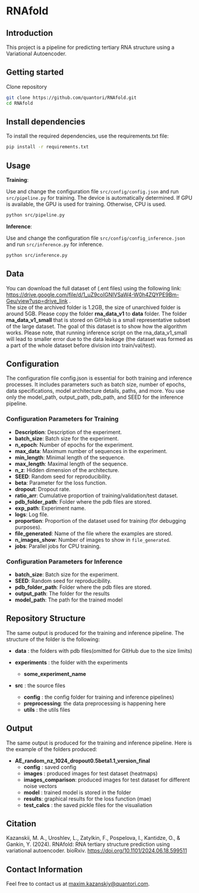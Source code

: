 # RNAfold 

## Introduction
This project is a pipeline for predicting tertiary RNA structure using a Variational Autoencoder.

## Getting started 

Clone repository 

```bash
git clone https://github.com/quantori/RNAfold.git
cd RNAfold
```

## Install dependencies
To install the required dependencies, use the requirements.txt file:

```bash
pip install -r requirements.txt
```
## Usage

**Training**: 

Use and change the configuration file `src/config/config.json` and run `src/pipeline.py` for training. The device is automatically determined. If GPU is available, the GPU is used for training. Otherwise, CPU is used.

```bash 
python src/pipeline.py
```

**Inference**: 

Use and change the configuration file `src/config/config_inference.json` and run `src/inference.py` for inference.


```bash 
python src/inference.py
```

## Data

You can download the full dataset of (.ent files) using the following link: https://drive.google.com/file/d/1_uZ9coIGNIVSaW4-W0h4ZQYPE9Bm-Geu/view?usp=drive_link . <br/>
The size of the archived folder is 1.2GB, the size of unarchived folder is around 5GB. Please copy the folder **rna_data_v1** to **data** folder.
The folder **rna_data_v1_small** that is stored on GitHub is a small representative subset of the large dataset. The goal of this dataset is to show how the algorithm works. Please note, that running inference script on the rna_data_v1_small will lead to smaller error due to the data leakage (the dataset was formed as a part of the whole dataset before division into train/val/test).

## Configuration
The configuration file config.json is essential for both training and inference processes. It includes parameters such as batch size, number of epochs, data specifications, model architecture details, paths, and more. You use only the model_path, output_path,  pdb_path, and SEED for the inference pipeline. 

### Configuration Parameters for Training
- **Description**: Description of the experiment.
- **batch_size**: Batch size for the experiment.
- **n_epoch**: Number of epochs for the experiment.
- **max_data**: Maximum number of sequences in the experiment.
- **min_length**: Minimal length of the sequence.
- **max_length**: Maximal length of the sequence.
- **n_z**: Hidden dimension of the architecture.
- **SEED**: Random seed for reproducibility.
- **beta**: Parameter for the loss function.
- **dropout**: Dropout rate.
- **ratio_arr**: Cumulative proportion of training/validation/test dataset.
- **pdb_folder_path**: Folder where the pdb files are stored.
- **exp_path**: Experiment name.
- **logs**: Log file.
- **proportion**: Proportion of the dataset used for training (for debugging purposes).
- **file_generated**: Name of the file where the examples are stored.
- **n_images_show**: Number of images to show in `file_generated`.
- **jobs**: Parallel jobs for CPU training.

### Configuration Parameters for Inference

- **batch_size**: Batch size for the experiment.
- **SEED**: Random seed for reproducibility.
- **pdb_folder_path**: Folder where the pdb files are stored.
- **output_path**: The folder for the results
- **model_path**: The path for the trained model



## Repository Structure
The same output is produced for the training and inference pipeline. The structure of the folder is the following:


 - **data** : the folders with pdb files(omitted for GitHub due to the size limits)<br/>
 - **experiments**  : the folder with the experiments<br/>
    - **some_experiment_name**<br/>
 
 
 - **src** : the source files
   - **config** : the config folder for training and inference pipelines)
   - **preprocessing**: the data preprocessing is happening here
   - **utils** : the utils files


## Output

The same output is produced for the training and inference pipeline. Here is the example of the folders produced:
- **AE_random_nz_1024_dropout0.5beta1.1_version_final**<br/>
     - **config** : saved config<br/>
     - **images** : produced images for test dataset (heatmaps)<br/>
     - **images_comparison**: produced images for test dataset for different noise vectors<br/>
     - **model** : trained model is stored in the folder <br/>
     - **results**: graphical results for the loss function (mae)<br/>
     - **test_calcs** : the saved pickle files for the visualiation<br/>

## Citation

Kazanskii, M. A., Uroshlev, L., Zatylkin, F., Pospelova, I., Kantidze, O., & Gankin, Y. (2024). RNAfold: RNA tertiary structure prediction using variational autoencoder. bioRxiv. https://doi.org/10.1101/2024.06.18.599511
## Contact Information
Feel free to contact us at [maxim.kazanskiy@quantori.com](mailto:maxim.kazanskiy@quantori.com).